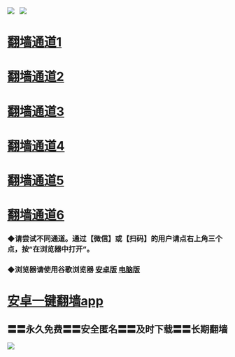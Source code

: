   <tr>
  <td align=center><img src="https://github.com/gyhhx/image-upload/blob/master/title1.jpg" /></td>  
  </tr>
 <tr>
  <td align=center><img src="https://github.com/gyhhx/image-upload/blob/master/%E5%BE%AE%E4%BF%A1%E8%AF%B4%E6%98%8E4.jpg" /></td>  
  </tr>
  
# <a href="https://cdn.rawgit.com/ogate/up/master/oGates.htm?from=gy">翻墙通道1</a>
# <a href="https://gyhc.azureedge.net/oGate.htm?from=gy-2">翻墙通道2</a>
# <a href="https://s3.eu-central-1.amazonaws.com/ogatef/oGate.htm?from=gy">翻墙通道3</a>
# <a href="https://s3-ap-southeast-2.amazonaws.com/ogatey/oGate.htm?from=gy">翻墙通道4</a>
# <a href="https://s3.ap-northeast-2.amazonaws.com/ogates/oGate.htm?from=gy">翻墙通道5</a>
# <a href="https://s3.ap-south-1.amazonaws.com/ogatem/oGate.htm?from=gy">翻墙通道6</a>
### ◆请尝试不同通道。通过【微信】或【扫码】的用户请点右上角三个点，按“在浏览器中打开”。
### ◆浏览器请使用谷歌浏览器  <a href="https://raw.githubusercontent.com/ogate/up/master/chrome.apk">安卓版</a>    <a href="https://raw.githubusercontent.com/ogate/up/master/chrome.zip">电脑版</a>  


# <a href="https://raw.githubusercontent.com/ogate/up/master/ogate.apk">安卓一键翻墙app</a> 
## 〓〓永久免费〓〓安全匿名〓〓及时下载〓〓长期翻墙

 
 <tr>
    <td align=center><img src="https://github.com/gyhhx/image-upload/blob/master/%E5%BE%AE%E4%BF%A1%E8%AF%B4%E6%98%8E.jpg" /></td>
 </tr>
